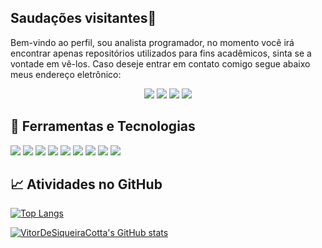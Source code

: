 ## Saudações visitantes🖖

Bem-vindo ao perfil, sou analista programador, no momento você irá encontrar apenas repositórios utilizados para fins acadêmicos, sinta se a vontade em vê-los. Caso deseje entrar em contato comigo segue abaixo meus endereço eletrônico:

<div align="center"><a href="https://www.linkedin.com/in/vitor-de-siqueira-cotta/"><img src="https://img.shields.io/badge/-Github-181717?&style=for-the-badge&logo=github&logoColor=white"/></a> <a href="https://github.com/VitorDeSiqueiraCotta"> <img src="https://img.shields.io/badge/-Linkedin-0077B5?&style=for-the-badge&logo=linkedin&logoColor=white"/></a> <a href="mailto:vitorsiqueira95@outlook.com"><img src="https://img.shields.io/badge/-Outlook-0078D4?&style=for-the-badge&logo=microsoft-outlook&logoColor=white&link=mailto:vitorsiqueira95@outlook.com"/></a> <a href="https://www.udemy.com/user/vitor-siqueira-2/"> <img src="https://img.shields.io/badge/-Udemy-EC5252?&style=for-the-badge&logo=udemy&logoColor=white&link=https://www.udemy.com/user/vitor-siqueira-2/"/></a></div>

## 🔧 Ferramentas e Tecnologias

<img src="https://img.shields.io/badge/-Visual_Code-007ACC?&style=flat-square&logo=visual-studio-code&logoColor=white"/> <img src="https://img.shields.io/badge/node.js%20-%2343853D.svg?&style=flat-square&logo=node.js&logoColor=white"/> <img src="https://img.shields.io/badge/angular%20-%23DD0031.svg?&style=flat-square&logo=angular&logoColor=white"/> <img src="https://img.shields.io/badge/typescript%20-%23007ACC.svg?&style=flat-square&logo=typescript&logoColor=white"/> <img src="https://img.shields.io/badge/javascript%20-%23323330.svg?&style=flat-square&logo=javascript&logoColor=%23F7DF1E"/> <img src="https://img.shields.io/badge/eclipse-2C2255?&style=flat-square&logo=eclipse&logoColor=white"/> <img src="https://img.shields.io/badge/spring%20-%236DB33F.svg?&style=flat-square&logo=spring&logoColor=white"/> <img src="https://img.shields.io/badge/java-007396.svg?&style=flat-square&logo=java&logoColor=white"/> <img src="https://img.shields.io/badge/postgresql-4169E1.svg?&style=flat-square&logo=postgresql&logoColor=white"/>

## :chart_with_upwards_trend: Atividades no GitHub

[![Top Langs](https://github-readme-stats.vercel.app/api/top-langs/?username=VitorDeSiqueiraCotta&layout=compact)](https://github.com/VitorDeSiqueiraCotta/github-readme-stats)

[![VitorDeSiqueiraCotta's GitHub stats](https://github-readme-stats.vercel.app/api?username=VitorDeSiqueiraCotta&show_icons=true&count_private=true&include_all_commits=true)](https://github.com/VitorDeSiqueiraCotta/github-readme-stats)
